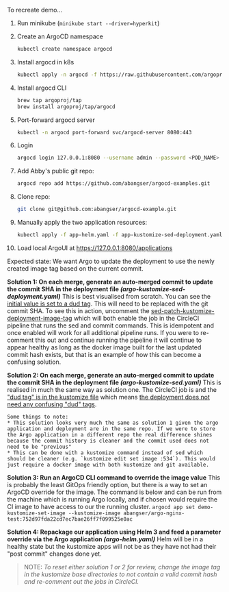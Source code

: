 To recreate demo...
1. Run minikube (`minikube start --driver=hyperkit`)

1. Create an ArgoCD namespace
    ```bash
    kubectl create namespace argocd
    ```

1. Install argocd in k8s
    ```bash
    kubectl apply -n argocd -f https://raw.githubusercontent.com/argoproj/argo-cd/stable/manifests/install.yaml
    ```

1. Install argocd CLI
    ```bash
    brew tap argoproj/tap
    brew install argoproj/tap/argocd
    ```

1. Port-forward argocd server
    ```bash
    kubectl -n argocd port-forward svc/argocd-server 8080:443
    ```

1. Login
    ```bash
    argocd login 127.0.0.1:8080 --username admin --password <POD_NAME>
    ```

1. Add Abby's public git repo:
    ```bash
    argocd repo add https://github.com/abangser/argocd-examples.git
    ```

1. Clone repo:
    ```bash
    git clone git@github.com:abangser/argocd-example.git
   ```

1. Manually apply the two application resources:
    ```bash
    kubectl apply -f app-helm.yaml -f app-kustomize-sed-deployment.yaml -f app-kustomize-sed-kustomization.yaml -f app-kustomize-set-image-cli.yaml
    ```

1. Load local ArgoUI at https://127.0.0.1:8080/applications

Expected state: We want Argo to update the deployment to use the newly created image tag based on the current commit.

**Solution 1: On each merge, generate an auto-merged commit to update the commit SHA in the deployment file *(argo-kustomize-sed-deployment.yaml)***
    This is best visualised from scratch. You can see the [initial value is set to a dud tag](kustomize-sed-deployment/base/deployment.yml:19). This will need to be replaced with the git commit SHA. To see this in action, uncomment the [sed-patch-kustomize-deployment-image-tag](.circleci/config.yml:51) which will both enable the job in the CircleCI pipeline that runs the sed and commit commands. This is idempotent and once enabled will work for all additional pipeline runs. If you were to re-comment this out and continue running the pipeline it will continue to appear healthy as long as the docker image built for the last updated commit hash exists, but that is an example of how this can become a confusing solution.

**Solution 2: On each merge, generate an auto-merged commit to update the commit SHA in the deployment file *(argo-kustomize-sed.yaml)***
    This is realised in much the same way as solution one. The CircleCI job is and the ["dud tag" is in the kustomize file](kustomize-sed/base/kustomization.yml:8) which means [the deployment does not need any confusing "dud" tags](kustomize-sed/base/deployment.yml:19).
    
    Some things to note:
    * This solution looks very much the same as solution 1 given the argo application and deployment are in the same repo. If we were to store the Argo application in a different repo the real difference shines because the commit history is cleaner and the commit used does not need to be "previous"
    * This can be done with a kustomize command instead of sed which should be cleaner (e.g. `kustomize edit set image :534`). This would just require a docker image with both kustomize and git available.

**Solution 3: Run an ArgoCD CLI command to override the image value**
    This is probably the least GitOps friendly option, but there is a way to set an ArgoCD override for the image. The command is below and can be run from the machine which is running Argo locally, and if chosen would require the CI image to have access to our the running cluster.
    ```
    argocd app set demo-kustomize-set-image --kustomize-image abangser/argo-nginx-test:752d97fda22cd7ec7bae26ff7f099525e0ac
    ```

**Solution 4: Repackage our application using Helm 3 and feed a parameter override via the Argo application *(argo-helm.yaml)***
    Helm will be in a healthy state but the kustomize apps will not be as they have not had their "post commit" changes done yet.

> NOTE: *To reset either solution 1 or 2 for review, change the image tag in the kustomize base directories to not contain a valid commit hash and re-comment out the jobs in CircleCI.*

